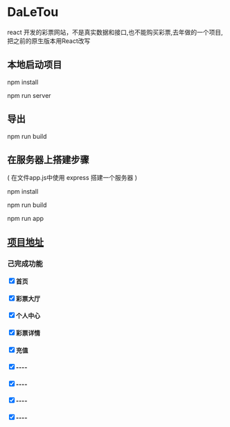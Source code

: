 # DaLeTou
react 开发的彩票网站，不是真实数据和接口,也不能购买彩票,去年做的一个项目,把之前的原生版本用React改写 

## 本地启动项目
<p>npm install</p>
<p>npm run server</p>

## 导出
<p>npm run build</p>

## 在服务器上搭建步骤
( 在文件app.js中使用 express  搭建一个服务器  )
<p>npm install</p>
<p>npm run build </p>
<p>npm run app</p>

## <a href="http://139.224.230.131:3200/">项目地址</a>

### 己完成功能
#### <input checked="checked" type="checkbox"/><label>首页</label>
#### <input checked="checked" type="checkbox"/><label>彩票大厅</label>
#### <input checked="checked" type="checkbox"/><label>个人中心</label>
#### <input checked="checked" type="checkbox"/><label>彩票详情</label>
#### <input checked="checked" type="checkbox"/><label>充值</label>
#### <input checked="checked" type="checkbox"/><label>----</label>
#### <input checked="checked" type="checkbox"/><label>----</label>
#### <input checked="checked" type="checkbox"/><label>----</label>
#### <input checked="checked" type="checkbox"/><label>----</label>



